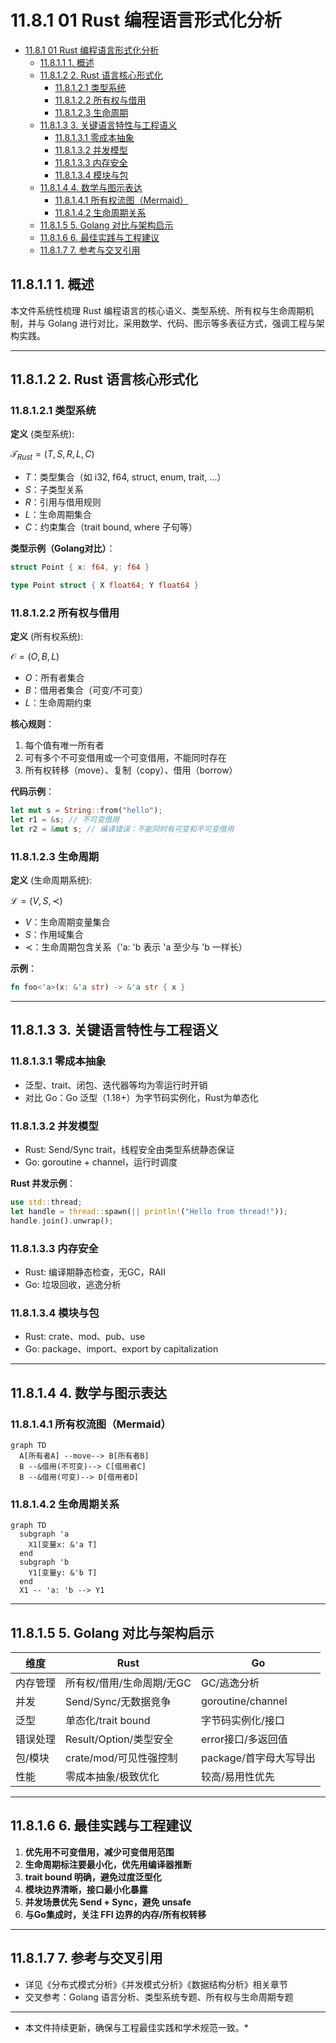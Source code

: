 # 11.8.1 01 Rust 编程语言形式化分析

<!-- TOC START -->
- [11.8.1 01 Rust 编程语言形式化分析](#01-rust-编程语言形式化分析)
  - [11.8.1.1 1. 概述](#1-概述)
  - [11.8.1.2 2. Rust 语言核心形式化](#2-rust-语言核心形式化)
    - [11.8.1.2.1 类型系统](#类型系统)
    - [11.8.1.2.2 所有权与借用](#所有权与借用)
    - [11.8.1.2.3 生命周期](#生命周期)
  - [11.8.1.3 3. 关键语言特性与工程语义](#3-关键语言特性与工程语义)
    - [11.8.1.3.1 零成本抽象](#零成本抽象)
    - [11.8.1.3.2 并发模型](#并发模型)
    - [11.8.1.3.3 内存安全](#内存安全)
    - [11.8.1.3.4 模块与包](#模块与包)
  - [11.8.1.4 4. 数学与图示表达](#4-数学与图示表达)
    - [11.8.1.4.1 所有权流图（Mermaid）](#所有权流图（mermaid）)
    - [11.8.1.4.2 生命周期关系](#生命周期关系)
  - [11.8.1.5 5. Golang 对比与架构启示](#5-golang-对比与架构启示)
  - [11.8.1.6 6. 最佳实践与工程建议](#6-最佳实践与工程建议)
  - [11.8.1.7 7. 参考与交叉引用](#7-参考与交叉引用)
<!-- TOC END -->

## 11.8.1.1 1. 概述

本文件系统性梳理 Rust 编程语言的核心语义、类型系统、所有权与生命周期机制，并与 Golang 进行对比，采用数学、代码、图示等多表征方式，强调工程与架构实践。

---

## 11.8.1.2 2. Rust 语言核心形式化

### 11.8.1.2.1 类型系统

**定义** (类型系统):

$\mathcal{T}_{Rust} = (T, S, R, L, C)$

- $T$：类型集合（如 i32, f64, struct, enum, trait, ...）
- $S$：子类型关系
- $R$：引用与借用规则
- $L$：生命周期集合
- $C$：约束集合（trait bound, where 子句等）

**类型示例（Golang对比）**：

```rust
struct Point { x: f64, y: f64 }

```

```go
type Point struct { X float64; Y float64 }

```

### 11.8.1.2.2 所有权与借用

**定义** (所有权系统):

$\mathcal{O} = (O, B, L)$

- $O$：所有者集合
- $B$：借用者集合（可变/不可变）
- $L$：生命周期约束

**核心规则**：

1. 每个值有唯一所有者
2. 可有多个不可变借用或一个可变借用，不能同时存在
3. 所有权转移（move）、复制（copy）、借用（borrow）

**代码示例**：

```rust
let mut s = String::from("hello");
let r1 = &s; // 不可变借用
let r2 = &mut s; // 编译错误：不能同时有可变和不可变借用

```

### 11.8.1.2.3 生命周期

**定义** (生命周期系统):

$\mathcal{L} = (V, S, \prec)$

- $V$：生命周期变量集合
- $S$：作用域集合
- $\prec$：生命周期包含关系（'a: 'b 表示 'a 至少与 'b 一样长）

**示例**：

```rust
fn foo<'a>(x: &'a str) -> &'a str { x }

```

---

## 11.8.1.3 3. 关键语言特性与工程语义

### 11.8.1.3.1 零成本抽象

- 泛型、trait、闭包、迭代器等均为零运行时开销
- 对比 Go：Go 泛型（1.18+）为字节码实例化，Rust为单态化

### 11.8.1.3.2 并发模型

- Rust: Send/Sync trait，线程安全由类型系统静态保证
- Go: goroutine + channel，运行时调度

**Rust 并发示例**：

```rust
use std::thread;
let handle = thread::spawn(|| println!("Hello from thread!"));
handle.join().unwrap();

```

### 11.8.1.3.3 内存安全

- Rust: 编译期静态检查，无GC，RAII
- Go: 垃圾回收，逃逸分析

### 11.8.1.3.4 模块与包

- Rust: crate、mod、pub、use
- Go: package、import、export by capitalization

---

## 11.8.1.4 4. 数学与图示表达

### 11.8.1.4.1 所有权流图（Mermaid）

```mermaid
graph TD
  A[所有者A] --move--> B[所有者B]
  B --&借用(不可变)--> C[借用者C]
  B --&借用(可变)--> D[借用者D]

```

### 11.8.1.4.2 生命周期关系

```mermaid
graph TD
  subgraph 'a
    X1[变量x: &'a T]
  end
  subgraph 'b
    Y1[变量y: &'b T]
  end
  X1 -- 'a: 'b --> Y1

```

---

## 11.8.1.5 5. Golang 对比与架构启示

| 维度         | Rust                         | Go                        |
|--------------|------------------------------|---------------------------|
| 内存管理     | 所有权/借用/生命周期/无GC     | GC/逃逸分析               |
| 并发         | Send/Sync/无数据竞争         | goroutine/channel         |
| 泛型         | 单态化/trait bound           | 字节码实例化/接口         |
| 错误处理     | Result/Option/类型安全       | error接口/多返回值        |
| 包/模块      | crate/mod/可见性强控制       | package/首字母大写导出    |
| 性能         | 零成本抽象/极致优化          | 较高/易用性优先           |

---

## 11.8.1.6 6. 最佳实践与工程建议

1. **优先用不可变借用，减少可变借用范围**
2. **生命周期标注要最小化，优先用编译器推断**
3. **trait bound 明确，避免过度泛型化**
4. **模块边界清晰，接口最小化暴露**
5. **并发场景优先 Send + Sync，避免 unsafe**
6. **与Go集成时，关注 FFI 边界的内存/所有权转移**

---

## 11.8.1.7 7. 参考与交叉引用

- 详见《分布式模式分析》《并发模式分析》《数据结构分析》相关章节
- 交叉参考：Golang 语言分析、类型系统专题、所有权与生命周期专题

---

* 本文件持续更新，确保与工程最佳实践和学术规范一致。*
